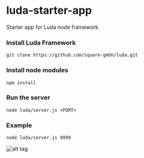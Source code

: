 # luda-starter-app
Starter app for Luda node framework

### Install Luda Framework
```git clone https://github.com/square-gmbh/luda.git```

### Install node modules
```npm install```

### Run the server
```node luda/server.js <PORT>```

### Example
```node luda/server.js 9999```

![alt tag](http://i.imgur.com/ruwNDDK.png)
